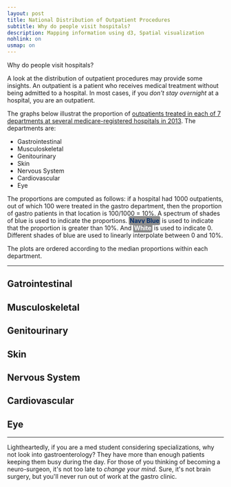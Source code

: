 ```yaml
---
layout: post
title: National Distribution of Outpatient Procedures
subtitle: Why do people visit hospitals?
description: Mapping information using d3, Spatial visualization
nohlink: on
usmap: on
---
```


Why do people visit hospitals? 

A look at the distribution of outpatient procedures may provide some insights.
An outpatient is a patient who receives medical treatment without being
admitted to a hospital. In most cases, if you *don't stay overnight* at a
hospital, you are an outpatient.

The graphs below illustrat the proportion of [outpatients treated in each of 7
departments at several medicare-registered hospitals in
2013](http://catalog.data.gov/dataset/outpatient-procedures-volume/resource/af370823-8af4-414e-bf65-ca1b7f6f3fa0).
The departments are:

- Gastrointestinal
- Musculoskeletal
- Genitourinary
- Skin
- Nervous System
- Cardiovascular
- Eye

The proportions are computed as follows: if a hospital had 1000 outpatients,
out of which 100 were treated in the gastro department, then the proportion of
gastro patients in that location is 100/1000 = 10%. A spectrum of shades of
blue is used to indicate the proportions. <text style="color: rgb(8,48,107);
font-weight: bold; background-color: #8D8D8D; padding: 2px; border-radius: 4px;">
Navy Blue</text> is used to indicate that the proportion is greater than 10%.
And <text style="color: white; font-weight: bold; background-color: #8D8D8D;
padding: 2px; border-radius: 4px;">White</text> is used to indicate 0. 
Different shades of blue are used to linearly interpolate between 0 and 10%.

The plots are ordered according to the median proportions within each
department.

***

## Gatrointestinal
<div id='gastro'></div>

## Musculoskeletal
<div id='muscle'></div>

## Genitourinary
<div id='genital'></div>

## Skin
<div id='skin'></div>

## Nervous System
<div id='nerve'></div>

## Cardiovascular
<div id='cardio'></div>

## Eye
<div id='eye'></div>

***

Lightheartedly, if you are a med student considering specializations, why not
look into gastroenterology? They have more than enough patients keeping them
busy during the day.  For those of you thinking of becoming a neuro-surgeon,
it's not too late to *change your mind*. Sure, it's not brain
surgery, but you'll never run out of work at the gastro clinic.


<!-- Scipts -->
<script>
  var thresh = .1;
  var color = 'blue'; //orig
  var r = 2;
  var op = .7;
  usmap("/assets/Hospital_Outpatient/prop.csv","Gastrointestinal",800,"#gastro",r,op,'blue',0,thresh);
  usmap("/assets/Hospital_Outpatient/prop.csv","Eye",800,"#eye",r,op,'blue',0,thresh);
  usmap("/assets/Hospital_Outpatient/prop.csv","Nervous.System",800,"#nerve",r,op,'blue',0,thresh);
  usmap("/assets/Hospital_Outpatient/prop.csv","Skin",800,"#skin",r,op,'blue',0,thresh);
  usmap("/assets/Hospital_Outpatient/prop.csv","Musculoskeletal",800,"#muscle",r,op,'blue',0,thresh);
  usmap("/assets/Hospital_Outpatient/prop.csv","Genitourinary",800,"#genital",r,op,'blue',0,thresh);
  usmap("/assets/Hospital_Outpatient/prop.csv","Cardiovascular",800,"#cardio",r,op,'blue',0,thresh);
</script>
